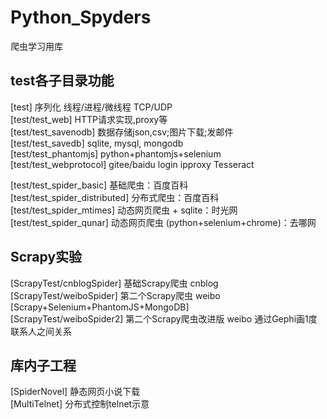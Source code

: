 # Python_Spyders
爬虫学习用库

## test各子目录功能
[test] 序列化 线程/进程/微线程 TCP/UDP  
[test/test_web] HTTP请求实现,proxy等  
[test/test_savenodb] 数据存储json,csv;图片下载;发邮件  
[test/test_savedb] sqlite, mysql, mongodb  
[test/test_phantomjs] python+phantomjs+selenium  
[test/test_webprotocol] gitee/baidu login  ipproxy  Tesseract

[test/test_spider_basic] 基础爬虫：百度百科  
[test/test_spider_distributed] 分布式爬虫：百度百科  
[test/test_spider_mtimes] 动态网页爬虫 + sqlite：时光网  
[test/test_spider_qunar] 动态网页爬虫 (python+selenium+chrome)：去哪网  

## Scrapy实验  
[ScrapyTest/cnblogSpider] 基础Scrapy爬虫 cnblog  
[ScrapyTest/weiboSpider] 第二个Scrapy爬虫 weibo [Scrapy+Selenium+PhantomJS+MongoDB]  
[ScrapyTest/weiboSpider2] 第二个Scrapy爬虫改进版 weibo 通过Gephi画1度联系人之间关系  

## 库内子工程
[SpiderNovel] 静态网页小说下载  
[MultiTelnet] 分布式控制telnet示意



